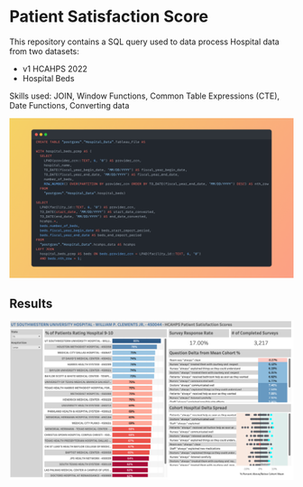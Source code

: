 # Patient Satisfaction Score

This repository contains a SQL query used to data process Hospital data from two datasets:
  <ul>
    <li>v1 HCAHPS 2022</li>
    <li>Hospital Beds</li>
  </ul>

Skills used: JOIN, Window Functions, Common Table Expressions (CTE), Date Functions, Converting data

<img src = "Snap.png">

## Results
<img src = "Patient Satisfaction Score.png">
